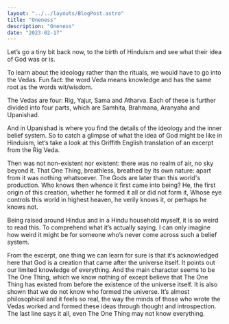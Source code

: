 ```yaml
---
layout: "../../layouts/BlogPost.astro"
title: "Oneness"
description: "Oneness"
date: "2023-02-17"
---
```


Let’s go a tiny bit back now, to the birth of Hinduism and see what their idea of God was or is. 


To learn about the ideology rather than the rituals, we would have to go into the Vedas. Fun fact: the word Veda means knowledge and has the same root as the words wit/wisdom. 


The Vedas are four: Rig, Yajur, Sama and Atharva. Each of these is further divided into four parts, which are Samhita, Brahmana, Aranyaha and Upanishad.


And in Upanishad is where you find the details of the ideology and the inner belief system. So to catch a glimpse of what the idea of God might be like in Hinduism, let’s take a look at this Griffith English translation of an excerpt from the Rig Veda.


Then was not non-existent nor existent: there was no realm of air, no sky beyond it.
That One Thing, breathless, breathed by its own nature: apart from it was nothing whatsoever.
The Gods are later than this world's production. Who knows then whence it first came into being?
He, the first origin of this creation, whether he formed it all or did not form it,
Whose eye controls this world in highest heaven, he verily knows it, or perhaps he knows not.


Being raised around Hindus and in a Hindu household myself, it is so weird to read this. To comprehend what it’s actually saying. I can only imagine how weird it might be for someone who’s never come across such a belief system. 


From the excerpt, one thing we can learn for sure is that it’s acknowledged here that God is a creation that came after the universe itself. It points out our limited knowledge of everything. And the main character seems to be The One Thing, which we know nothing of except believe that The One Thing has existed from before the existence of the universe itself. It is also shown that we do not know who formed the universe. It’s almost philosophical and it feels so real, the way the minds of those who wrote the Vedas worked and formed these ideas through thought and introspection. The last line says it all, even The One Thing may not know everything. 
